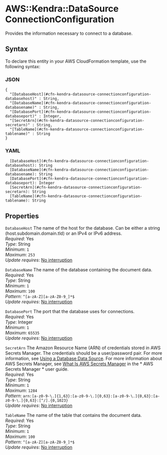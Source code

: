 # AWS::Kendra::DataSource ConnectionConfiguration<a name="aws-properties-kendra-datasource-connectionconfiguration"></a>

Provides the information necessary to connect to a database\.

## Syntax<a name="aws-properties-kendra-datasource-connectionconfiguration-syntax"></a>

To declare this entity in your AWS CloudFormation template, use the following syntax:

### JSON<a name="aws-properties-kendra-datasource-connectionconfiguration-syntax.json"></a>

```
{
  "[DatabaseHost](#cfn-kendra-datasource-connectionconfiguration-databasehost)" : String,
  "[DatabaseName](#cfn-kendra-datasource-connectionconfiguration-databasename)" : String,
  "[DatabasePort](#cfn-kendra-datasource-connectionconfiguration-databaseport)" : Integer,
  "[SecretArn](#cfn-kendra-datasource-connectionconfiguration-secretarn)" : String,
  "[TableName](#cfn-kendra-datasource-connectionconfiguration-tablename)" : String
}
```

### YAML<a name="aws-properties-kendra-datasource-connectionconfiguration-syntax.yaml"></a>

```
  [DatabaseHost](#cfn-kendra-datasource-connectionconfiguration-databasehost): String
  [DatabaseName](#cfn-kendra-datasource-connectionconfiguration-databasename): String
  [DatabasePort](#cfn-kendra-datasource-connectionconfiguration-databaseport): Integer
  [SecretArn](#cfn-kendra-datasource-connectionconfiguration-secretarn): String
  [TableName](#cfn-kendra-datasource-connectionconfiguration-tablename): String
```

## Properties<a name="aws-properties-kendra-datasource-connectionconfiguration-properties"></a>

`DatabaseHost`  <a name="cfn-kendra-datasource-connectionconfiguration-databasehost"></a>
The name of the host for the database\. Can be either a string \(host\.subdomain\.domain\.tld\) or an IPv4 or IPv6 address\.  
*Required*: Yes  
*Type*: String  
*Minimum*: `1`  
*Maximum*: `253`  
*Update requires*: [No interruption](https://docs.aws.amazon.com/AWSCloudFormation/latest/UserGuide/using-cfn-updating-stacks-update-behaviors.html#update-no-interrupt)

`DatabaseName`  <a name="cfn-kendra-datasource-connectionconfiguration-databasename"></a>
The name of the database containing the document data\.  
*Required*: Yes  
*Type*: String  
*Minimum*: `1`  
*Maximum*: `100`  
*Pattern*: `^[a-zA-Z][a-zA-Z0-9_]*$`  
*Update requires*: [No interruption](https://docs.aws.amazon.com/AWSCloudFormation/latest/UserGuide/using-cfn-updating-stacks-update-behaviors.html#update-no-interrupt)

`DatabasePort`  <a name="cfn-kendra-datasource-connectionconfiguration-databaseport"></a>
The port that the database uses for connections\.  
*Required*: Yes  
*Type*: Integer  
*Minimum*: `1`  
*Maximum*: `65535`  
*Update requires*: [No interruption](https://docs.aws.amazon.com/AWSCloudFormation/latest/UserGuide/using-cfn-updating-stacks-update-behaviors.html#update-no-interrupt)

`SecretArn`  <a name="cfn-kendra-datasource-connectionconfiguration-secretarn"></a>
The Amazon Resource Name \(ARN\) of credentials stored in AWS Secrets Manager\. The credentials should be a user/password pair\. For more information, see [Using a Database Data Source](https://docs.aws.amazon.com/kendra/latest/dg/data-source-database.html)\. For more information about AWS Secrets Manager, see [ What Is AWS Secrets Manager](https://docs.aws.amazon.com/secretsmanager/latest/userguide/intro.html) in the * AWS Secrets Manager * user guide\.  
*Required*: Yes  
*Type*: String  
*Minimum*: `1`  
*Maximum*: `1284`  
*Pattern*: `arn:[a-z0-9-\.]{1,63}:[a-z0-9-\.]{0,63}:[a-z0-9-\.]{0,63}:[a-z0-9-\.]{0,63}:[^/].{0,1023}`  
*Update requires*: [No interruption](https://docs.aws.amazon.com/AWSCloudFormation/latest/UserGuide/using-cfn-updating-stacks-update-behaviors.html#update-no-interrupt)

`TableName`  <a name="cfn-kendra-datasource-connectionconfiguration-tablename"></a>
The name of the table that contains the document data\.  
*Required*: Yes  
*Type*: String  
*Minimum*: `1`  
*Maximum*: `100`  
*Pattern*: `^[a-zA-Z][a-zA-Z0-9_]*$`  
*Update requires*: [No interruption](https://docs.aws.amazon.com/AWSCloudFormation/latest/UserGuide/using-cfn-updating-stacks-update-behaviors.html#update-no-interrupt)